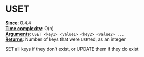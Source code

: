 # USET
<ins>**Since**</ins>: 0.4.4  
<ins>**Time complexity**</ins>: O(n)  
<ins>**Arguments**</ins>: `USET <key1> <value1> <key2> <value2> ...`  
<ins>**Returns**</ins>: Number of keys that were `USET`ed, as an integer  

SET all keys if they don't exist, or UPDATE them if they do exist
